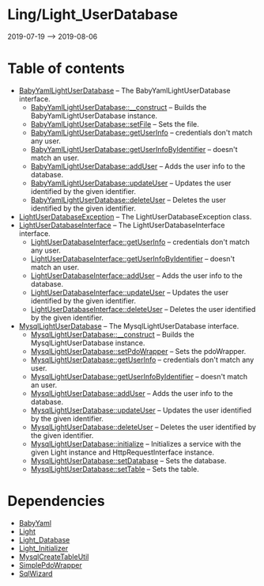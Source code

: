 Ling/Light_UserDatabase
================
2019-07-19 --> 2019-08-06




Table of contents
===========

- [BabyYamlLightUserDatabase](https://github.com/lingtalfi/Light_UserDatabase/blob/master/doc/api/Ling/Light_UserDatabase/BabyYamlLightUserDatabase.md) &ndash; The BabyYamlLightUserDatabase interface.
    - [BabyYamlLightUserDatabase::__construct](https://github.com/lingtalfi/Light_UserDatabase/blob/master/doc/api/Ling/Light_UserDatabase/BabyYamlLightUserDatabase/__construct.md) &ndash; Builds the BabyYamlLightUserDatabase instance.
    - [BabyYamlLightUserDatabase::setFile](https://github.com/lingtalfi/Light_UserDatabase/blob/master/doc/api/Ling/Light_UserDatabase/BabyYamlLightUserDatabase/setFile.md) &ndash; Sets the file.
    - [BabyYamlLightUserDatabase::getUserInfo](https://github.com/lingtalfi/Light_UserDatabase/blob/master/doc/api/Ling/Light_UserDatabase/BabyYamlLightUserDatabase/getUserInfo.md) &ndash; credentials don't match any user.
    - [BabyYamlLightUserDatabase::getUserInfoByIdentifier](https://github.com/lingtalfi/Light_UserDatabase/blob/master/doc/api/Ling/Light_UserDatabase/BabyYamlLightUserDatabase/getUserInfoByIdentifier.md) &ndash; doesn't match an user.
    - [BabyYamlLightUserDatabase::addUser](https://github.com/lingtalfi/Light_UserDatabase/blob/master/doc/api/Ling/Light_UserDatabase/BabyYamlLightUserDatabase/addUser.md) &ndash; Adds the user info to the database.
    - [BabyYamlLightUserDatabase::updateUser](https://github.com/lingtalfi/Light_UserDatabase/blob/master/doc/api/Ling/Light_UserDatabase/BabyYamlLightUserDatabase/updateUser.md) &ndash; Updates the user identified by the given identifier.
    - [BabyYamlLightUserDatabase::deleteUser](https://github.com/lingtalfi/Light_UserDatabase/blob/master/doc/api/Ling/Light_UserDatabase/BabyYamlLightUserDatabase/deleteUser.md) &ndash; Deletes the user identified by the given identifier.
- [LightUserDatabaseException](https://github.com/lingtalfi/Light_UserDatabase/blob/master/doc/api/Ling/Light_UserDatabase/Exception/LightUserDatabaseException.md) &ndash; The LightUserDatabaseException class.
- [LightUserDatabaseInterface](https://github.com/lingtalfi/Light_UserDatabase/blob/master/doc/api/Ling/Light_UserDatabase/LightUserDatabaseInterface.md) &ndash; The LightUserDatabaseInterface interface.
    - [LightUserDatabaseInterface::getUserInfo](https://github.com/lingtalfi/Light_UserDatabase/blob/master/doc/api/Ling/Light_UserDatabase/LightUserDatabaseInterface/getUserInfo.md) &ndash; credentials don't match any user.
    - [LightUserDatabaseInterface::getUserInfoByIdentifier](https://github.com/lingtalfi/Light_UserDatabase/blob/master/doc/api/Ling/Light_UserDatabase/LightUserDatabaseInterface/getUserInfoByIdentifier.md) &ndash; doesn't match an user.
    - [LightUserDatabaseInterface::addUser](https://github.com/lingtalfi/Light_UserDatabase/blob/master/doc/api/Ling/Light_UserDatabase/LightUserDatabaseInterface/addUser.md) &ndash; Adds the user info to the database.
    - [LightUserDatabaseInterface::updateUser](https://github.com/lingtalfi/Light_UserDatabase/blob/master/doc/api/Ling/Light_UserDatabase/LightUserDatabaseInterface/updateUser.md) &ndash; Updates the user identified by the given identifier.
    - [LightUserDatabaseInterface::deleteUser](https://github.com/lingtalfi/Light_UserDatabase/blob/master/doc/api/Ling/Light_UserDatabase/LightUserDatabaseInterface/deleteUser.md) &ndash; Deletes the user identified by the given identifier.
- [MysqlLightUserDatabase](https://github.com/lingtalfi/Light_UserDatabase/blob/master/doc/api/Ling/Light_UserDatabase/MysqlLightUserDatabase.md) &ndash; The MysqlLightUserDatabase interface.
    - [MysqlLightUserDatabase::__construct](https://github.com/lingtalfi/Light_UserDatabase/blob/master/doc/api/Ling/Light_UserDatabase/MysqlLightUserDatabase/__construct.md) &ndash; Builds the MysqlLightUserDatabase instance.
    - [MysqlLightUserDatabase::setPdoWrapper](https://github.com/lingtalfi/Light_UserDatabase/blob/master/doc/api/Ling/Light_UserDatabase/MysqlLightUserDatabase/setPdoWrapper.md) &ndash; Sets the pdoWrapper.
    - [MysqlLightUserDatabase::getUserInfo](https://github.com/lingtalfi/Light_UserDatabase/blob/master/doc/api/Ling/Light_UserDatabase/MysqlLightUserDatabase/getUserInfo.md) &ndash; credentials don't match any user.
    - [MysqlLightUserDatabase::getUserInfoByIdentifier](https://github.com/lingtalfi/Light_UserDatabase/blob/master/doc/api/Ling/Light_UserDatabase/MysqlLightUserDatabase/getUserInfoByIdentifier.md) &ndash; doesn't match an user.
    - [MysqlLightUserDatabase::addUser](https://github.com/lingtalfi/Light_UserDatabase/blob/master/doc/api/Ling/Light_UserDatabase/MysqlLightUserDatabase/addUser.md) &ndash; Adds the user info to the database.
    - [MysqlLightUserDatabase::updateUser](https://github.com/lingtalfi/Light_UserDatabase/blob/master/doc/api/Ling/Light_UserDatabase/MysqlLightUserDatabase/updateUser.md) &ndash; Updates the user identified by the given identifier.
    - [MysqlLightUserDatabase::deleteUser](https://github.com/lingtalfi/Light_UserDatabase/blob/master/doc/api/Ling/Light_UserDatabase/MysqlLightUserDatabase/deleteUser.md) &ndash; Deletes the user identified by the given identifier.
    - [MysqlLightUserDatabase::initialize](https://github.com/lingtalfi/Light_UserDatabase/blob/master/doc/api/Ling/Light_UserDatabase/MysqlLightUserDatabase/initialize.md) &ndash; Initializes a service with the given Light instance and HttpRequestInterface instance.
    - [MysqlLightUserDatabase::setDatabase](https://github.com/lingtalfi/Light_UserDatabase/blob/master/doc/api/Ling/Light_UserDatabase/MysqlLightUserDatabase/setDatabase.md) &ndash; Sets the database.
    - [MysqlLightUserDatabase::setTable](https://github.com/lingtalfi/Light_UserDatabase/blob/master/doc/api/Ling/Light_UserDatabase/MysqlLightUserDatabase/setTable.md) &ndash; Sets the table.


Dependencies
============
- [BabyYaml](https://github.com/lingtalfi/BabyYaml)
- [Light](https://github.com/lingtalfi/Light)
- [Light_Database](https://github.com/lingtalfi/Light_Database)
- [Light_Initializer](https://github.com/lingtalfi/Light_Initializer)
- [MysqlCreateTableUtil](https://github.com/lingtalfi/MysqlCreateTableUtil)
- [SimplePdoWrapper](https://github.com/lingtalfi/SimplePdoWrapper)
- [SqlWizard](https://github.com/lingtalfi/SqlWizard)


